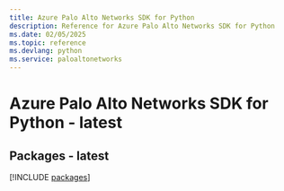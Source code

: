 ```yaml
---
title: Azure Palo Alto Networks SDK for Python
description: Reference for Azure Palo Alto Networks SDK for Python
ms.date: 02/05/2025
ms.topic: reference
ms.devlang: python
ms.service: paloaltonetworks
---
```

# Azure Palo Alto Networks SDK for Python - latest
## Packages - latest
[!INCLUDE [packages](palo-alto-networks-index.md)]